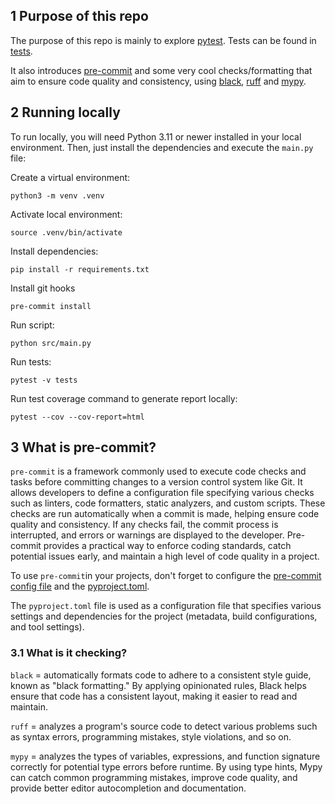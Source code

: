 ## 1 Purpose of this repo
The purpose of this repo is mainly to explore [pytest](https://docs.pytest.org/en/7.3.x/). Tests can be found in [tests](tests). 

It also introduces [pre-commit](https://pre-commit.com/) and some very cool checks/formatting that aim to ensure code quality and consistency, using [black](https://pypi.org/project/black/), [ruff](https://pypi.org/project/ruff/0.0.89/) and [mypy](https://mypy.readthedocs.io/en/stable/).

## 2 Running locally
To run locally, you will need Python 3.11 or newer installed in your local environment. Then, just install the dependencies and execute the `main.py` file:

Create a virtual environment:
```
python3 -m venv .venv
```

Activate local environment:
```
source .venv/bin/activate
```

Install dependencies:
```
pip install -r requirements.txt
```

Install git hooks
```
pre-commit install
```

Run script:
```
python src/main.py
```

Run tests:
```
pytest -v tests
```
Run test coverage command to generate report locally:
```
pytest --cov --cov-report=html
```

## 3 What is pre-commit?

`pre-commit` is a framework commonly used to execute code checks and tasks before committing changes to a version control system like Git. It allows developers to define a configuration file specifying various checks such as linters, code formatters, static analyzers, and custom scripts. These checks are run automatically when a commit is made, helping ensure code quality and consistency. If any checks fail, the commit process is interrupted, and errors or warnings are displayed to the developer. Pre-commit provides a practical way to enforce coding standards, catch potential issues early, and maintain a high level of code quality in a project.

To use `pre-commit`in your projects, don't forget to configure the [pre-commit config file](.pre-commit-config.yaml) and the [pyproject.toml](pyproject.toml). 

The `pyproject.toml` file is used as a configuration file that specifies various settings and dependencies for the project (metadata, build configurations, and tool settings).

### 3.1 What is it checking?

`black` = automatically formats code to adhere to a consistent style guide, known as "black formatting." By applying opinionated rules, Black helps ensure that code has a consistent layout, making it easier to read and maintain. 

`ruff` = analyzes a program's source code to detect various problems such as syntax errors, programming mistakes, style violations, and so on.

`mypy` = analyzes the types of variables, expressions, and function signature  correctly for potential type errors before runtime. By using type hints, Mypy can catch common programming mistakes, improve code quality, and provide better editor autocompletion and documentation. 

